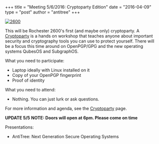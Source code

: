 +++
title = "Meeting 5/6/2016: Cryptoparty Edition"
date = "2016-04-09"
type = "post"
author = "antitree"
+++

[![2600](/images/2600_cryptoparty.png)](images/2600_cryptoparty.png)


This will be Rochester 2600's first (and maybe only) cryptoparty. A [Cryptoparty](/pages/cryptoparty.html) is a hands on workshop that teaches anyone about important security and cryptography tools you can use to protect yourself. There will be a focus this time around on OpenPGP/GPG and the new operating systems QubesOS and SubgraphOS. 

What you need to participate:

* Laptop ideally with Linux installed on it
* Copy of your OpenPGP fingerprint
* Proof of identity

What you need to attend:

* Nothing. You can just lurk or ask questions. 

For more information and agenda, see the [Cryptoparty](/pages/cryptoparty.html) page.

**UPDATE 5/5**
**NOTE: Doors will open at 6pm. Please come on time**

Presentations:

* AntiTree: Next Generation Secure Operating Systems
